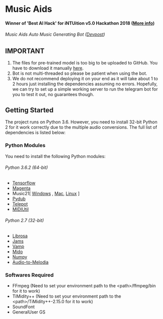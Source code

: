 # Music Aids

#### Winner of 'Best AI Hack' for iNTUition v5.0 Hackathon 2018 ([More info](https://intuitionv5.devpost.com/))

###### Music Aids Auto Music Generating Bot ([Devpost](https://devpost.com/software/musickeet))

## IMPORTANT
1. The files for pre-trained model is too big to be uploaded to GitHub. You have to download it manually [here]().
2. Bot is not multi-threaded so please be patient when using the bot.
3. We do not recommend deploying it on your end as it will take about 1 to 2 hours just installing the dependencies assuming no errors. Hopefully, we can try to set up a simple working server to run the telegram bot for you to test it out, no guarantees though.

## Getting Started

The project runs on Python 3.6. However, you need to install 32-bit Python 2 for it work correctly due to the multiple audio conversions. The full list of dependencies is listed below:

### Python Modules

You need to install the following Python modules:

###### Python 3.6.2 (64-bit)

* [Tensorflow](https://www.tensorflow.org/install/)
* [Magenta](https://github.com/tensorflow/magenta)
* Music21[ [Windows](http://web.mit.edu/music21/doc/installing/installWindows.html) , [Mac](http://web.mit.edu/music21/doc/installing/installMac.html), [Linux](http://web.mit.edu/music21/doc/installing/installLinux.html) ]
* [Pydub](https://pypi.org/project/pydub/)
* [Telepot](https://telepot.readthedocs.io/en/latest/)
* [MIDIUtil](https://pypi.org/project/MIDIUtil/)

###### Python 2.7 (32-bit)

* [Librosa](https://librosa.github.io/librosa/install.html)
* [Jams](https://pypi.org/project/jams/)
* [Vamp](https://pypi.org/project/vamp/)
* [Mido](https://pypi.org/project/mido/)
* [Numpy](https://scipy.org/install.html)
* [Audio-to-Melodia](http://www.justinsalamon.com/news/convert-audio-to-midi-melody-using-melodia)

### Softwares Required

* FFmpeg (Need to set your environment path to the \<path>/ffmpeg/bin for it to work)
* TiMidity++ (Need to set your environment path to the \<path>/TiMidity++-2.15.0 for it to work)
* SoundFont
* GeneralUser GS

